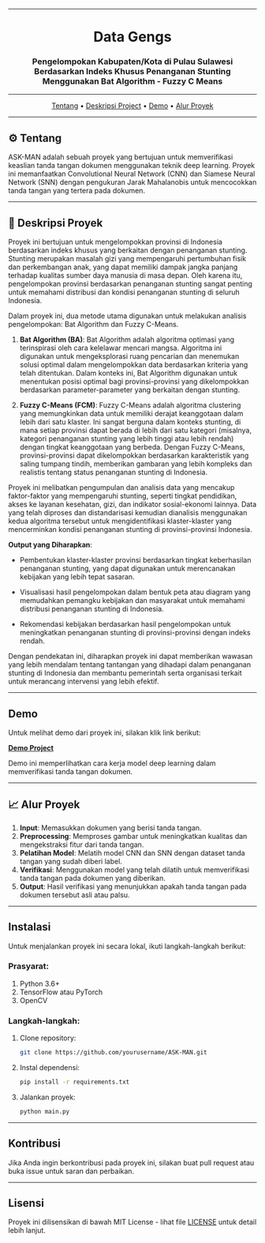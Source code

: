 <div align="center">

---

# Data Gengs
### Pengelompokan Kabupaten/Kota di Pulau Sulawesi Berdasarkan Indeks Khusus Penanganan Stunting Menggunakan Bat Algorithm - Fuzzy C Means

</div>

---

<p align="center">
  <a href="#tentang">Tentang</a> •
  <a href="#deskripsi-project">Deskripsi Project</a> •
  <a href="#demo">Demo</a> •
  <a href="#alur-proyek">Alur Proyek</a>
</p>

---

## ⚙️ Tentang

ASK-MAN adalah sebuah proyek yang bertujuan untuk memverifikasi keaslian tanda tangan dokumen menggunakan teknik deep learning. Proyek ini memanfaatkan Convolutional Neural Network (CNN) dan Siamese Neural Network (SNN) dengan pengukuran Jarak Mahalanobis untuk mencocokkan tanda tangan yang tertera pada dokumen.

---

## 📄 Deskripsi Proyek

Proyek ini bertujuan untuk mengelompokkan provinsi di Indonesia berdasarkan indeks khusus yang berkaitan dengan penanganan stunting. Stunting merupakan masalah gizi yang mempengaruhi pertumbuhan fisik dan perkembangan anak, yang dapat memiliki dampak jangka panjang terhadap kualitas sumber daya manusia di masa depan. Oleh karena itu, pengelompokan provinsi berdasarkan penanganan stunting sangat penting untuk memahami distribusi dan kondisi penanganan stunting di seluruh Indonesia.

Dalam proyek ini, dua metode utama digunakan untuk melakukan analisis pengelompokan: Bat Algorithm dan Fuzzy C-Means.

1. **Bat Algorithm (BA)**:
   Bat Algorithm adalah algoritma optimasi yang terinspirasi oleh cara kelelawar mencari mangsa. Algoritma ini digunakan untuk mengeksplorasi ruang pencarian dan menemukan solusi optimal dalam mengelompokkan data berdasarkan kriteria yang telah ditentukan. Dalam konteks ini, Bat Algorithm digunakan untuk menentukan posisi optimal bagi provinsi-provinsi yang dikelompokkan berdasarkan parameter-parameter yang berkaitan dengan stunting.

3. **Fuzzy C-Means (FCM)**:
   Fuzzy C-Means adalah algoritma clustering yang memungkinkan data untuk memiliki derajat keanggotaan dalam lebih dari satu klaster. Ini sangat berguna dalam konteks stunting, di mana setiap provinsi dapat berada di lebih dari satu kategori (misalnya, kategori penanganan stunting yang lebih tinggi atau lebih rendah) dengan tingkat keanggotaan yang berbeda. Dengan Fuzzy C-Means, provinsi-provinsi dapat dikelompokkan berdasarkan karakteristik yang saling tumpang tindih, memberikan gambaran yang lebih kompleks dan realistis tentang status penanganan stunting di Indonesia.

Proyek ini melibatkan pengumpulan dan analisis data yang mencakup faktor-faktor yang mempengaruhi stunting, seperti tingkat pendidikan, akses ke layanan kesehatan, gizi, dan indikator sosial-ekonomi lainnya. Data yang telah diproses dan distandarisasi kemudian dianalisis menggunakan kedua algoritma tersebut untuk mengidentifikasi klaster-klaster yang mencerminkan kondisi penanganan stunting di provinsi-provinsi Indonesia.

**Output yang Diharapkan**:

- Pembentukan klaster-klaster provinsi berdasarkan tingkat keberhasilan penanganan stunting, yang dapat digunakan untuk merencanakan kebijakan yang lebih tepat sasaran.

- Visualisasi hasil pengelompokan dalam bentuk peta atau diagram yang memudahkan pemangku kebijakan dan masyarakat untuk memahami distribusi penanganan stunting di Indonesia.

- Rekomendasi kebijakan berdasarkan hasil pengelompokan untuk meningkatkan penanganan stunting di provinsi-provinsi dengan indeks rendah.

Dengan pendekatan ini, diharapkan proyek ini dapat memberikan wawasan yang lebih mendalam tentang tantangan yang dihadapi dalam penanganan stunting di Indonesia dan membantu pemerintah serta organisasi terkait untuk merancang intervensi yang lebih efektif.

---

## Demo

Untuk melihat demo dari proyek ini, silakan klik link berikut:

[**Demo Project**](#)

Demo ini memperlihatkan cara kerja model deep learning dalam memverifikasi tanda tangan dokumen.

---

## 📈 Alur Proyek

1. **Input**: Memasukkan dokumen yang berisi tanda tangan.
2. **Preprocessing**: Memproses gambar untuk meningkatkan kualitas dan mengekstraksi fitur dari tanda tangan.
3. **Pelatihan Model**: Melatih model CNN dan SNN dengan dataset tanda tangan yang sudah diberi label.
4. **Verifikasi**: Menggunakan model yang telah dilatih untuk memverifikasi tanda tangan pada dokumen yang diberikan.
5. **Output**: Hasil verifikasi yang menunjukkan apakah tanda tangan pada dokumen tersebut asli atau palsu.

---

## Instalasi

Untuk menjalankan proyek ini secara lokal, ikuti langkah-langkah berikut:

### Prasyarat:
1. Python 3.6+
2. TensorFlow atau PyTorch
3. OpenCV

### Langkah-langkah:
1. Clone repository:
    ```bash
    git clone https://github.com/yourusername/ASK-MAN.git
    ```
2. Instal dependensi:
    ```bash
    pip install -r requirements.txt
    ```
3. Jalankan proyek:
    ```bash
    python main.py
    ```

---

## Kontribusi

Jika Anda ingin berkontribusi pada proyek ini, silakan buat pull request atau buka issue untuk saran dan perbaikan.

---

## Lisensi

Proyek ini dilisensikan di bawah MIT License - lihat file [LICENSE](LICENSE) untuk detail lebih lanjut.
